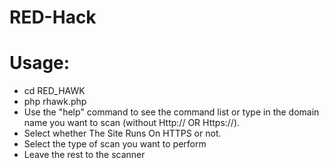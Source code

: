 # RED-Hack
# Usage:  
- cd RED_HAWK 
- php rhawk.php 
- Use the "help" command to see the command list or type in the domain name you want to scan (without Http:// OR Https://). 
- Select whether The Site Runs On HTTPS or not. 
- Select the type of scan you want to perform 
- Leave the rest to the scanner
